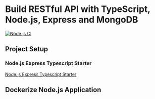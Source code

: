 # Build RESTful API with TypeScript, Node.js, Express and MongoDB
[![Node.js CI](https://github.com/J0x47/node-typescript-rest-api/actions/workflows/node.js.yml/badge.svg)](https://github.com/J0x47/node-typescript-rest-api/actions/workflows/node.js.yml)
## Project Setup
### Node.js Express Typescript Starter
[Node.js Express Typescript Starter](https://github.com/J0x47/Node-Express-Typescript-Starter)
## Dockerize Node.js Application
